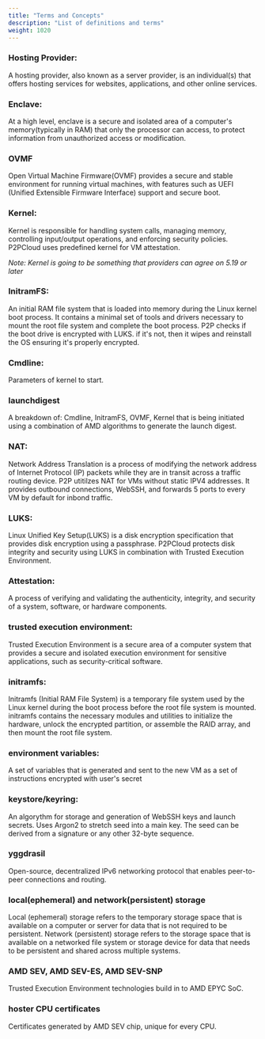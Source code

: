 ```yaml
---
title: "Terms and Concepts"
description: "List of definitions and terms"
weight: 1020
---
```

### Hosting Provider:
A hosting provider, also known as a server provider, is an individual(s) that offers hosting services for websites, applications, and other online services.

### Enclave:
At a high level, enclave is a secure and isolated area of a computer's memory(typically in RAM) that only the processor can access, to protect information from unauthorized access or modification.  

### OVMF
Open Virtual Machine Firmware(OVMF) provides a secure and stable environment for running virtual machines, with features such as UEFI (Unified Extensible Firmware Interface) support and secure boot.

### Kernel:
Kernel is responsible for handling system calls, managing memory, controlling input/output operations, and enforcing security policies. P2PCloud uses predefined kernel for VM attestation.

*Note: Kernel is going to be something that providers can agree on 5.19 or later*

### InitramFS:
An initial RAM file system that is loaded into memory during the Linux kernel boot process. It contains a minimal set of tools and drivers necessary to mount the root file system and complete the boot process. P2P checks if the boot drive is encrypted with LUKS. if it's not, then it wipes and reinstall the OS ensuring it's properly encrypted. 

### Cmdline:
Parameters of kernel to start.

### launchdigest
A breakdown of: Cmdline, InitramFS, OVMF, Kernel that is being initiated using a combination of AMD algorithms to generate the launch digest. 

### NAT:
Network Address Translation is a process of modifying the network address of Internet Protocol (IP) packets while they are in transit across a traffic routing device. P2P utitilzes NAT for VMs without static IPV4 addresses. It provides outbound connections, WebSSH, and forwards 5 ports to every VM by default for inbond traffic.

### LUKS:
Linux Unified Key Setup(LUKS) is a disk encryption specification that provides disk encryption using a passphrase. P2PCloud protects disk integrity and security using LUKS in combination with Trusted Execution Environment. 

### Attestation:
A process of verifying and validating the authenticity, integrity, and security of a system, software, or hardware components.

### trusted execution environment:
Trusted Execution Environment is a secure area of a computer system that provides a secure and isolated execution environment for sensitive applications, such as security-critical software.

### initramfs:
Initramfs (Initial RAM File System) is a temporary file system used by the Linux kernel during the boot process before the root file system is mounted. initramfs contains the necessary modules and utilities to initialize the hardware, unlock the encrypted partition, or assemble the RAID array, and then mount the root file system. 

### environment variables:
A set of variables that is generated and sent to the new VM as a set of instructions encrypted with user's secret

### keystore/keyring:
An algorythm for storage and generation of WebSSH keys and launch secrets. Uses Argon2 to stretch seed into a main key. The seed can be derived from a signature or any other 32-byte sequence.

### yggdrasil
Open-source, decentralized IPv6 networking protocol that enables peer-to-peer connections and routing.

### local(ephemeral) and network(persistent) storage
Local (ephemeral) storage refers to the temporary storage space that is available on a computer or server for data that is not required to be persistent. Network (persistent) storage refers to the storage space that is available on a networked file system or storage device for data that needs to be persistent and shared across multiple systems.

### AMD SEV, AMD SEV-ES, AMD SEV-SNP
Trusted Execution Environment technologies build in to AMD EPYC SoC.

### hoster CPU certificates
Certificates generated by AMD SEV chip, unique for every CPU.
